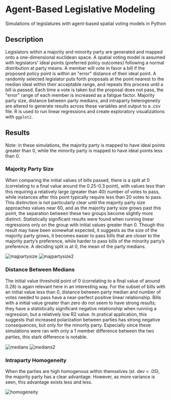 # Agent-Based Legislative Modeling
Simulations of legislatures with agent-based spatial voting models in Python

## Description
Legislators within a majority and minority party are generated and mapped onto a one-dimensional euclidean space. A spatial voting model is assumed with legislators' ideal points (preferred policy outcomes) following a normal distribution at party means. A member will vote in favor a bill if the proposed policy point is within an "error" distance of their ideal point. A randomly selected legislator puts forth proposals at the point nearest to the median ideal within their acceptable range, and repeats this process until a bill is passed. Each time a vote is taken but the proposal does not pass, the "error" range of each member is increased as a fatigue factor. Majority party size, distance between party medians, and intraparty heterogeneity are altered to generate results across these variables and output to a .csv file. R is used to run linear regressions and create exploratory visualizations with `ggplot2`.

## Results
Note: in these simulations, the majority party is mapped to have ideal points greater than 0, while the minority party is mapped to have ideal points less than 0.

### Majority Party Size
When comparing the initial values of bills passed, there is a split at 0 (correlating to a ﬁnal value around the 0.25-0.3 point), with values less than this requiring a relatively large (greater than 40) number of votes to pass, while instances after this point typically require less than 20 votes to pass. This distinction is not particularly clear until the majority party size approaches values near 60, and as the majority party size grows past this point, the separation between these two groups become slightly more distinct. Statistically signiﬁcant results were found when running linear regressions only on the group with initial values greater than 0. Though this result may have been somewhat expected, it suggests as the size of the majority party grows, it becomes easier to pass bills that are closer to the majority party’s preference, while harder to pass bills of the minority party’s preference. A deciding split is at 0, the mean of the party medians.
 
![majpartysize](https://github.com/joseph-stigall/agent-based-legislatures/blob/master/visualizations/size.png "Majority Party Size")
![majpartysize2](https://github.com/joseph-stigall/agent-based-legislatures/blob/master/visualizations/size2.png "Majority Party Size 2")

### Distance Between Medians
The initial value threshold point of 0 (correlating to a ﬁnal value of around 0.28) is again relevant here in an interesting way. For the subset of bills with an initial value less than 0, distance between party median and number of votes needed to pass have a near-perfect positive linear relationship. Bills with a initial value greater than zero do not seem to have strong results; they have a statistically signiﬁcant negative relationship when running a regression, but a relatively low R2 value. In pratical application, this suggests that increased polarization between parties has strong negative consequences, but only for the minority party. Especially since these simulations were ran with only a 1 member diﬀerence between the two parties, this stark diﬀerence is notable. 

![medians](https://github.com/joseph-stigall/agent-based-legislatures/blob/master/visualizations/median.png "Distance Between Party Medians")
![medians2](https://github.com/joseph-stigall/agent-based-legislatures/blob/master/visualizations/medians2.png "Distance Between Party Medians 2")

### Intraparty Homogeneity
When the parties are high homogenous within themselves (st. dev < .05), the majority party has a clear advantage. However, as more variance is seen, this advantage exists less and less. 

![homogeneity](https://github.com/joseph-stigall/agent-based-legislatures/blob/master/visualizations/homogeneity.png "Intrparty Homogeneity")
